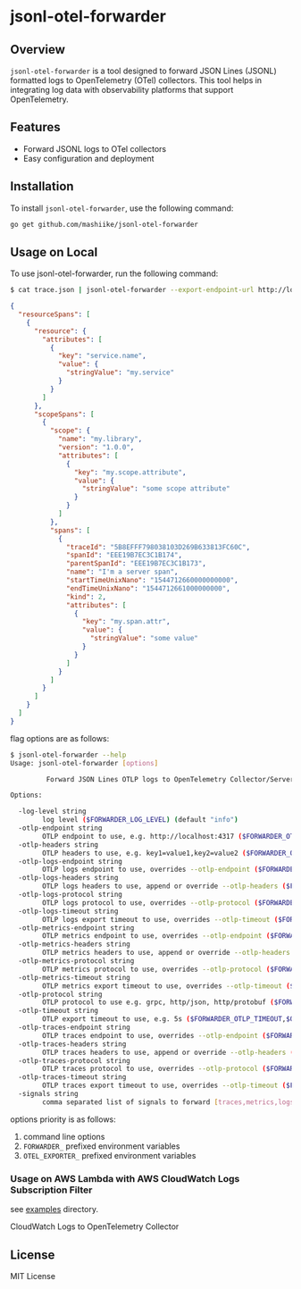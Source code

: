 # jsonl-otel-forwarder

## Overview

`jsonl-otel-forwarder` is a tool designed to forward JSON Lines (JSONL) formatted logs to OpenTelemetry (OTel) collectors. This tool helps in integrating log data with observability platforms that support OpenTelemetry.

## Features

- Forward JSONL logs to OTel collectors
- Easy configuration and deployment

## Installation

To install `jsonl-otel-forwarder`, use the following command:

```sh
go get github.com/mashiike/jsonl-otel-forwarder
```

## Usage on Local
To use jsonl-otel-forwarder, run the following command:

```sh
$ cat trace.json | jsonl-otel-forwarder --export-endpoint-url http://localhost:4317
```

```json
{
  "resourceSpans": [
    {
      "resource": {
        "attributes": [
          {
            "key": "service.name",
            "value": {
              "stringValue": "my.service"
            }
          }
        ]
      },
      "scopeSpans": [
        {
          "scope": {
            "name": "my.library",
            "version": "1.0.0",
            "attributes": [
              {
                "key": "my.scope.attribute",
                "value": {
                  "stringValue": "some scope attribute"
                }
              }
            ]
          },
          "spans": [
            {
              "traceId": "5B8EFFF798038103D269B633813FC60C",
              "spanId": "EEE19B7EC3C1B174",
              "parentSpanId": "EEE19B7EC3C1B173",
              "name": "I'm a server span",
              "startTimeUnixNano": "1544712660000000000",
              "endTimeUnixNano": "1544712661000000000",
              "kind": 2,
              "attributes": [
                {
                  "key": "my.span.attr",
                  "value": {
                    "stringValue": "some value"
                  }
                }
              ]
            }
          ]
        }
      ]
    }
  ]
}
```

flag options are as follows:

```sh
$ jsonl-otel-forwarder --help
Usage: jsonl-otel-forwarder [options]

         Forward JSON Lines OTLP logs to OpenTelemetry Collector/Server

Options:

  -log-level string
        log level ($FORWARDER_LOG_LEVEL) (default "info")
  -otlp-endpoint string
        OTLP endpoint to use, e.g. http://localhost:4317 ($FORWARDER_OTLP_ENDPOINT,$OTEL_EXPORTER_OTLP_ENDPOINT)
  -otlp-headers string
        OTLP headers to use, e.g. key1=value1,key2=value2 ($FORWARDER_OTLP_HEADERS,$OTEL_EXPORTER_OTLP_HEADERS)
  -otlp-logs-endpoint string
        OTLP logs endpoint to use, overrides --otlp-endpoint ($FORWARDER_OTLP_LOGS_ENDPOINT,$OTEL_EXPORTER_OTLP_LOGS_ENDPOINT)
  -otlp-logs-headers string
        OTLP logs headers to use, append or override --otlp-headers ($FORWARDER_OTLP_LOGS_HEADERS,$OTEL_EXPORTER_OTLP_LOGS_HEADERS)
  -otlp-logs-protocol string
        OTLP logs protocol to use, overrides --otlp-protocol ($FORWARDER_OTLP_LOGS_PROTOCOL,$OTEL_EXPORTER_OTLP_LOGS_PROTOCOL)
  -otlp-logs-timeout string
        OTLP logs export timeout to use, overrides --otlp-timeout ($FORWARDER_OTLP_LOGS_TIMEOUT,$OTEL_EXPORTER_OTLP_LOGS_TIMEOUT)
  -otlp-metrics-endpoint string
        OTLP metrics endpoint to use, overrides --otlp-endpoint ($FORWARDER_OTLP_METRICS_ENDPOINT,$OTEL_EXPORTER_OTLP_METRICS_ENDPOINT)
  -otlp-metrics-headers string
        OTLP metrics headers to use, append or override --otlp-headers ($FORWARDER_OTLP_METRICS_HEADERS,$OTEL_EXPORTER_OTLP_METRICS_HEADERS)
  -otlp-metrics-protocol string
        OTLP metrics protocol to use, overrides --otlp-protocol ($FORWARDER_OTLP_METRICS_PROTOCOL,$OTEL_EXPORTER_OTLP_METRICS_PROTOCOL)
  -otlp-metrics-timeout string
        OTLP metrics export timeout to use, overrides --otlp-timeout ($FORWARDER_OTLP_METRICS_TIMEOUT,$OTEL_EXPORTER_OTLP_METRICS_TIMEOUT)
  -otlp-protocol string
        OTLP protocol to use e.g. grpc, http/json, http/protobuf ($FORWARDER_OTLP_PROTOCOL,$OTEL_EXPORTER_OTLP_PROTOCOL)
  -otlp-timeout string
        OTLP export timeout to use, e.g. 5s ($FORWARDER_OTLP_TIMEOUT,$OTEL_EXPORTER_OTLP_TIMEOUT)
  -otlp-traces-endpoint string
        OTLP traces endpoint to use, overrides --otlp-endpoint ($FORWARDER_OTLP_TRACES_ENDPOINT,$OTEL_EXPORTER_OTLP_TRACES_ENDPOINT)
  -otlp-traces-headers string
        OTLP traces headers to use, append or override --otlp-headers ($FORWARDER_OTLP_TRACES_HEADERS,$OTEL_EXPORTER_OTLP_TRACES_HEADERS)
  -otlp-traces-protocol string
        OTLP traces protocol to use, overrides --otlp-protocol ($FORWARDER_OTLP_TRACES_PROTOCOL,$OTEL_EXPORTER_OTLP_TRACES_PROTOCOL)
  -otlp-traces-timeout string
        OTLP traces export timeout to use, overrides --otlp-timeout ($FORWARDER_OTLP_TRACES_TIMEOUT,$OTEL_EXPORTER_OTLP_TRACES_TIMEOUT)
  -signals string
        comma separated list of signals to forward [traces,metrics,logs] ($FORWARDER_SIGNALS) (default "traces,metrics,logs")
```

options priority is as follows:

1. command line options
2. `FORWARDER_` prefixed environment variables
3. `OTEL_EXPORTER_` prefixed environment variables
### Usage on AWS Lambda with AWS CloudWatch Logs Subscription Filter

see [examples](./_examples/) directory.

CloudWatch Logs to OpenTelemetry Collector

## License

MIT License
